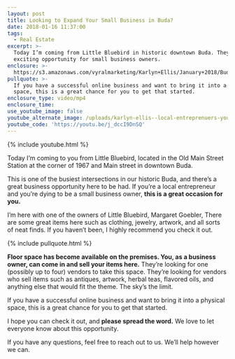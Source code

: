 ```yaml
---
layout: post
title: Looking to Expand Your Small Business in Buda?
date: 2018-01-16 11:37:00
tags:
  - Real Estate
excerpt: >-
  Today I’m coming from Little Bluebird in historic downtown Buda. They have an
  exciting opportunity for small business owners.
enclosure: >-
  https://s3.amazonaws.com/vyralmarketing/Karlyn+Ellis/January+2018/Buda%252C+Texas+Real+Estate-+An+Opportunity+for+Local+Entrepreneurs.mp4
pullquote: >-
  If you have a successful online business and want to bring it into a physical
  space, this is a great chance for you to get that started.
enclosure_type: video/mp4
enclosure_time:
use_youtube_image: false
youtube_alternate_image: /uploads/karlyn-ellis--local-entreprenuers-youtube.jpg
youtube_code: 'https://youtu.be/j_dccI9DnSQ'
---
```



{% include youtube.html %}

Today I’m coming to you from Little Bluebird, located in the Old Main Street Station at the corner of 1967 and Main street in downtown Buda.

This is one of the busiest intersections in our historic Buda, and there’s a great business opportunity here to be had. If you’re a local entrepreneur and you’re dying to be a small business owner, **this is a great occasion for you.**

I’m here with one of the owners of Little Bluebird, Margaret Goebler, There are some great items here such as clothing, jewelry, artwork, and all sorts of neat finds. If you haven’t been, I highly recommend you check it out.

{% include pullquote.html %}

**Floor space has become available on the premises. You, as a business owner, can come in and sell your items here.** They’re looking for one (possibly up to four) vendors to take this space. They’re looking for vendors who sell items such as antiques, artwork, herbal teas, flavored oils, and anything else that would fit the theme. The sky’s the limit.

If you have a successful online business and want to bring it into a physical space, this is a great chance for you to get that started.

I hope you can check it out, and **please spread the word.** We love to let everyone know about this opportunity.

If you have any questions, feel free to reach out to us. We’ll help however we can.